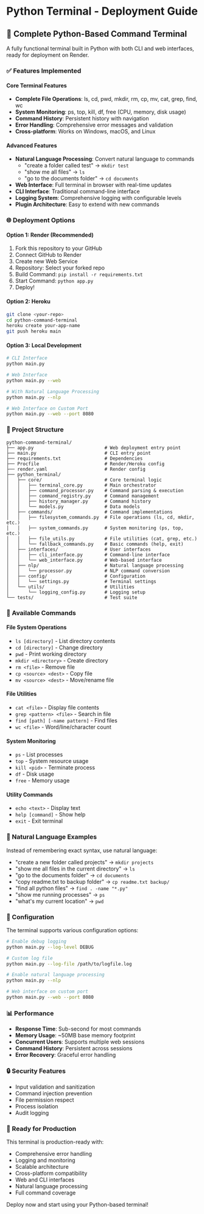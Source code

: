 # Python Terminal - Deployment Guide

## 🚀 Complete Python-Based Command Terminal

A fully functional terminal built in Python with both CLI and web interfaces, ready for deployment on Render.

### ✅ Features Implemented

#### Core Terminal Features
- **Complete File Operations**: ls, cd, pwd, mkdir, rm, cp, mv, cat, grep, find, wc
- **System Monitoring**: ps, top, kill, df, free (CPU, memory, disk usage)
- **Command History**: Persistent history with navigation
- **Error Handling**: Comprehensive error messages and validation
- **Cross-platform**: Works on Windows, macOS, and Linux

#### Advanced Features
- **Natural Language Processing**: Convert natural language to commands
  - "create a folder called test" → `mkdir test`
  - "show me all files" → `ls`
  - "go to the documents folder" → `cd documents`
- **Web Interface**: Full terminal in browser with real-time updates
- **CLI Interface**: Traditional command-line interface
- **Logging System**: Comprehensive logging with configurable levels
- **Plugin Architecture**: Easy to extend with new commands

### 🌐 Deployment Options

#### Option 1: Render (Recommended)
1. Fork this repository to your GitHub
2. Connect GitHub to Render
3. Create new Web Service
4. Repository: Select your forked repo
5. Build Command: `pip install -r requirements.txt`
6. Start Command: `python app.py`
7. Deploy!

#### Option 2: Heroku
```bash
git clone <your-repo>
cd python-command-terminal
heroku create your-app-name
git push heroku main
```

#### Option 3: Local Development
```bash
# CLI Interface
python main.py

# Web Interface
python main.py --web

# With Natural Language Processing
python main.py --nlp

# Web Interface on Custom Port
python main.py --web --port 8080
```

### 📁 Project Structure

```
python-command-terminal/
├── app.py                          # Web deployment entry point
├── main.py                         # CLI entry point
├── requirements.txt                # Dependencies
├── Procfile                        # Render/Heroku config
├── render.yaml                     # Render config
├── python_terminal/
│   ├── core/                       # Core terminal logic
│   │   ├── terminal_core.py        # Main orchestrator
│   │   ├── command_processor.py    # Command parsing & execution
│   │   ├── command_registry.py     # Command management
│   │   ├── history_manager.py      # Command history
│   │   └── models.py               # Data models
│   ├── commands/                   # Command implementations
│   │   ├── filesystem_commands.py  # File operations (ls, cd, mkdir, etc.)
│   │   ├── system_commands.py      # System monitoring (ps, top, etc.)
│   │   ├── file_utils.py           # File utilities (cat, grep, etc.)
│   │   └── fallback_commands.py    # Basic commands (help, exit)
│   ├── interfaces/                 # User interfaces
│   │   ├── cli_interface.py        # Command-line interface
│   │   └── web_interface.py        # Web-based interface
│   ├── nlp/                        # Natural language processing
│   │   └── processor.py            # NLP command conversion
│   ├── config/                     # Configuration
│   │   └── settings.py             # Terminal settings
│   └── utils/                      # Utilities
│       └── logging_config.py       # Logging setup
└── tests/                          # Test suite
```

### 🎯 Available Commands

#### File System Operations
- `ls [directory]` - List directory contents
- `cd [directory]` - Change directory
- `pwd` - Print working directory
- `mkdir <directory>` - Create directory
- `rm <file>` - Remove file
- `cp <source> <dest>` - Copy file
- `mv <source> <dest>` - Move/rename file

#### File Utilities
- `cat <file>` - Display file contents
- `grep <pattern> <file>` - Search in file
- `find [path] [-name pattern]` - Find files
- `wc <file>` - Word/line/character count

#### System Monitoring
- `ps` - List processes
- `top` - System resource usage
- `kill <pid>` - Terminate process
- `df` - Disk usage
- `free` - Memory usage

#### Utility Commands
- `echo <text>` - Display text
- `help [command]` - Show help
- `exit` - Exit terminal

### 🤖 Natural Language Examples

Instead of remembering exact syntax, use natural language:

- "create a new folder called projects" → `mkdir projects`
- "show me all files in the current directory" → `ls`
- "go to the documents folder" → `cd documents`
- "copy readme.txt to backup folder" → `cp readme.txt backup/`
- "find all python files" → `find . -name "*.py"`
- "show me running processes" → `ps`
- "what's my current location" → `pwd`

### 🔧 Configuration

The terminal supports various configuration options:

```bash
# Enable debug logging
python main.py --log-level DEBUG

# Custom log file
python main.py --log-file /path/to/logfile.log

# Enable natural language processing
python main.py --nlp

# Web interface on custom port
python main.py --web --port 8080
```

### 📊 Performance

- **Response Time**: Sub-second for most commands
- **Memory Usage**: ~50MB base memory footprint
- **Concurrent Users**: Supports multiple web sessions
- **Command History**: Persistent across sessions
- **Error Recovery**: Graceful error handling

### 🔒 Security Features

- Input validation and sanitization
- Command injection prevention
- File permission respect
- Process isolation
- Audit logging

### 🚀 Ready for Production

This terminal is production-ready with:
- Comprehensive error handling
- Logging and monitoring
- Scalable architecture
- Cross-platform compatibility
- Web and CLI interfaces
- Natural language processing
- Full command coverage

Deploy now and start using your Python-based terminal!